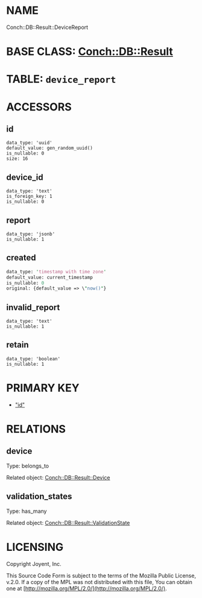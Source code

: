 # NAME

Conch::DB::Result::DeviceReport

# BASE CLASS: [Conch::DB::Result](https://metacpan.org/pod/Conch::DB::Result)

# TABLE: `device_report`

# ACCESSORS

## id

```
data_type: 'uuid'
default_value: gen_random_uuid()
is_nullable: 0
size: 16
```

## device\_id

```
data_type: 'text'
is_foreign_key: 1
is_nullable: 0
```

## report

```
data_type: 'jsonb'
is_nullable: 1
```

## created

```perl
data_type: 'timestamp with time zone'
default_value: current_timestamp
is_nullable: 0
original: {default_value => \"now()"}
```

## invalid\_report

```
data_type: 'text'
is_nullable: 1
```

## retain

```
data_type: 'boolean'
is_nullable: 1
```

# PRIMARY KEY

- ["id"](#id)

# RELATIONS

## device

Type: belongs\_to

Related object: [Conch::DB::Result::Device](https://metacpan.org/pod/Conch::DB::Result::Device)

## validation\_states

Type: has\_many

Related object: [Conch::DB::Result::ValidationState](https://metacpan.org/pod/Conch::DB::Result::ValidationState)

# LICENSING

Copyright Joyent, Inc.

This Source Code Form is subject to the terms of the Mozilla Public License,
v.2.0. If a copy of the MPL was not distributed with this file, You can obtain
one at [http://mozilla.org/MPL/2.0/](http://mozilla.org/MPL/2.0/).
